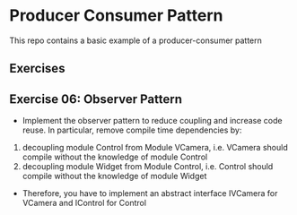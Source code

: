 Producer Consumer Pattern
=========================
This repo contains a basic example of a producer-consumer pattern

## Exercises ##

Exercise 06: Observer Pattern
------------------------------
 * Implement the observer pattern to reduce coupling and increase code reuse. In particular, remove compile time dependencies by:
 1. decoupling module Control from Module VCamera, i.e. VCamera should compile without the knowledge of module Control
 2. decoupling module Widget from Module Control, i.e. Control should compile without the knowledge of module Widget
 * Therefore, you have to implement an abstract interface IVCamera for VCamera and IControl for Control
    
    